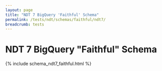 ```yaml
---
layout: page
title: "NDT 7 BigQuery 'Faithful' Schema"
permalink: /tests/ndt/schemas/faithful/ndt7/
breadcrumb: tests
---
```


# NDT 7 BigQuery "Faithful" Schema

{% include schema_ndt7_faithful.html %}